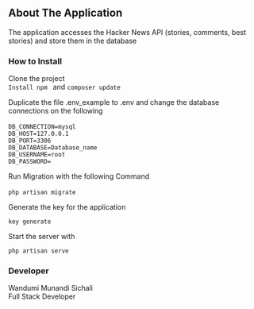 ## About The Application

The application accesses the Hacker News API (stories, comments, best stories) and store them in the database
### How to Install

Clone the project <br />
```Install npm ``` and
```composer update```

Duplicate the file .env_example to .env and change the
database connections on the following <br /><br />
```DB_CONNECTION=mysql```<br />
```DB_HOST=127.0.0.1```<br />
```DB_PORT=3306```<br />
```DB_DATABASE=Database_name```<br />
```DB_USERNAME=root```<br />
```DB_PASSWORD=```<br />

Run Migration with the following Command <br /><br />
```php artisan migrate```

Generate the key for the application

```key generate```

Start the server with

``php artisan serve``

### Developer

Wandumi Munandi Sichali <br />
Full Stack Developer 

